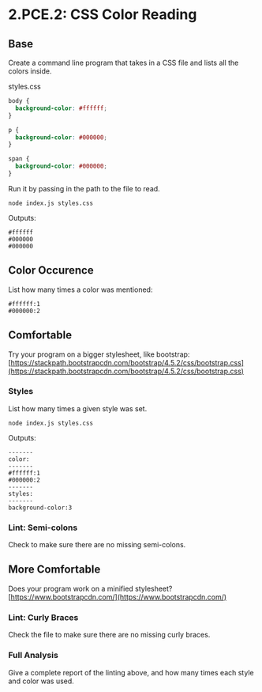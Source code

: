 # 2.PCE.2: CSS Color Reading

## Base

Create a command line program that takes in a CSS file and lists all the colors inside.

styles.css

```css
body {
  background-color: #ffffff;
}

p {
  background-color: #000000;
}

span {
  background-color: #000000;
}
```

Run it by passing in the path to the file to read.

```text
node index.js styles.css
```

Outputs:

```text
#ffffff
#000000
#000000
```

## Color Occurence

List how many times a color was mentioned:

```text
#ffffff:1
#000000:2
```

## Comfortable

Try your program on a bigger stylesheet, like bootstrap: [https://stackpath.bootstrapcdn.com/bootstrap/4.5.2/css/bootstrap.css](https://stackpath.bootstrapcdn.com/bootstrap/4.5.2/css/bootstrap.css)

### Styles

List how many times a given style was set.

```
node index.js styles.css
```

Outputs:

```text
-------
color:
-------
#ffffff:1
#000000:2
-------
styles:
-------
background-color:3
```

### Lint: Semi-colons

Check to make sure there are no missing semi-colons.

## More Comfortable

Does your program work on a minified stylesheet? [https://www.bootstrapcdn.com/](https://www.bootstrapcdn.com/)

### Lint: Curly Braces

Check the file to make sure there are no missing curly braces.

### Full Analysis

Give a complete report of the linting above, and how many times each style and color was used.





